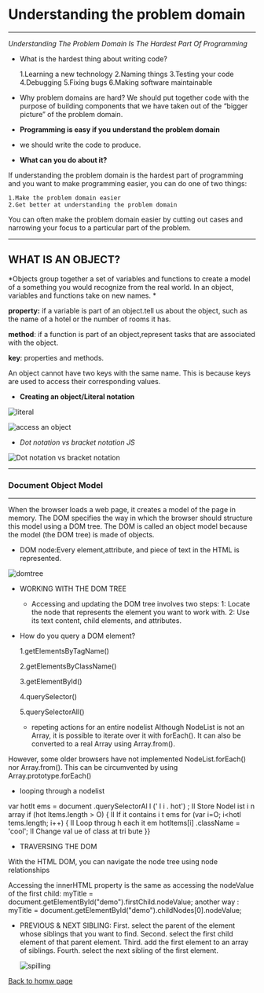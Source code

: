 # **Understanding the problem domain**
________
*Understanding The Problem Domain Is The Hardest Part Of Programming*

* What is the hardest thing about writing code?

    1.Learning a new technology
    2.Naming things
    3.Testing your code
    4.Debugging
    5.Fixing bugs
    6.Making software maintainable

* Why problem domains are hard?
We should put together code with the purpose of building components that we have taken out of the “bigger picture” of the problem domain.

* **Programming is easy if you understand the problem domain**
 * we should  write the code to produce.

* **What can you do about it?**

If understanding the problem domain is the hardest part of programming and you want to make programming easier, you can do one of two things:

    1.Make the problem domain easier
    2.Get better at understanding the problem domain

You can often make the problem domain easier by cutting out cases and narrowing your focus to a particular part of the problem.
____________

## **WHAT IS AN OBJECT?**
*Objects group together a set of variables and functions to create a model of a something you would recognize from the real world. In an object, variables and functions take on new names. *

**property:** if a variable is part of an object.tell us about the object, such as the name of a hotel or the number of rooms it has.

**method**: if a function is part of an object,represent tasks that are associated with the object.

**key**: properties and methods.

An object cannot have two keys with the same name. This is because keys are used to access their corresponding values. 

* **Creating an object/Literal notation**

![literal ](https://encrypted-tbn0.gstatic.com/images?q=tbn:ANd9GcSEQdiDBBc__US_81_0rMDyo-AWdhnrkjLEhQ&usqp=CAU)

![access an object](https://www.bookofnetwork.com/images/javascript-images/JS_Object-literal---Ways-of-accessing-object-property_04Oct16_1421.png)
 
 * *Dot notation vs bracket notation JS*

 ![Dot notation vs bracket notation](https://drek4537l1klr.cloudfront.net/larsen2/Figures/150fig01_alt.jpg)
_____________________

### **Document Object Model**
_________

When the browser loads a web page, it creates a model of the page in memory. The DOM specifies the way in which the browser should structure this model using a DOM tree. 
The DOM is called an object model because the model (the DOM tree) is made of objects.


*  DOM node:Every element,attribute, and piece of text in the HTML is represented.

![domtree](https://info343.github.io/img/html/dom-tree.jpg)

* WORKING WITH THE DOM TREE

  - Accessing and updating the DOM tree involves two steps: 
1: Locate the node that represents the element you want to work with. 
2: Use its text content, child elements, and attributes. 

* How do you query a DOM element?

    1.getElementsByTagName()
    
    2.getElementsByClassName()
    
    3.getElementById()
    
    4.querySelector()
    
    5.querySelectorAll()

    * repeting actions for an entire nodelist 
    Although NodeList is not an Array, it is possible to iterate over it with forEach(). It can also be converted to a real Array using Array.from().

However, some older browsers have not implemented NodeList.forEach() nor Array.from(). This can be circumvented by using Array.prototype.forEach()

* looping through a nodelist

var hotlt ems = document .querySelectorAl l (' l i . hot') ; II Store Nodel ist i n array 
if (hot ltems.length > O) { II If it contains i t ems 
for (var i=O; i<hotl tems.length; i++) { II Loop throug h each it em 
hotltems[i] .className = 'cool'; II Change val ue of class at tri bute 
}}


* TRAVERSING THE DOM

With the HTML DOM, you can navigate the node tree using node relationships

Accessing the innerHTML property is the same as accessing the nodeValue of the first child: 
myTitle = document.getElementById("demo").firstChild.nodeValue;
another way :
myTitle = document.getElementById("demo").childNodes[0].nodeValue;

* PREVIOUS & NEXT SIBLING:
    First. select the parent of the element whose siblings that you want to find.
    Second. select the first child element of that parent element.
    Third. add the first element to an array of siblings.
    Fourth. select the next sibling of the first element.

    ![spilling](https://www.quanzhanketang.com/xml/navigate.gif)



[Back to homw page](https://rahafalbakkar.github.io/Code-201-Reading-Notes)